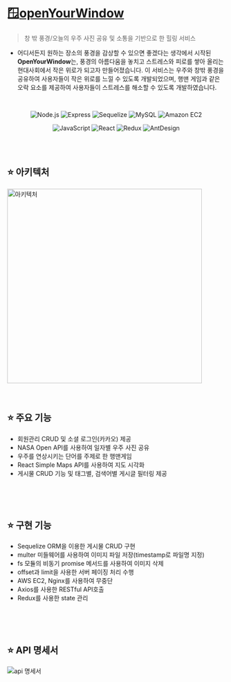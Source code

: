 # 🪟<a href="http://3.36.96.127:3000/">openYourWindow</a>
> 창 밖 풍경/오늘의 우주 사진 공유 및 소통을 기반으로 한 힐링 서비스

* 어디서든지 원하는 장소의 풍경을 감상할 수 있으면 좋겠다는 생각에서 시작된 **OpenYourWindow**는, 풍경의 아름다움을 놓치고 스트레스와 피로를 쌓아 올리는 현대사회에서 작은 위로가 되고자 만들어졌습니다. 이 서비스는 우주와 창밖 풍경을 공유하여 사용자들이 작은 위로를 느낄 수 있도록 개발되었으며, 행맨 게임과 같은 오락 요소를 제공하여 사용자들이 스트레스를 해소할 수 있도록 개발하였습니다.

<br>

<div align="center">
   
   ![Node.js](https://img.shields.io/badge/Node.js-339933?style=for-the-badge&logo=Node.js&logoColor=white)
   ![Express](https://img.shields.io/badge/Express-000000?style=for-the-badge&logo=Express&logoColor=white)
   ![Sequelize](https://img.shields.io/badge/Sequelize-52B0E7?style=for-the-badge&logo=Sequelize&logoColor=white)
   ![MySQL](https://img.shields.io/badge/MySQL-4479A1?style=for-the-badge&logo=MySQL&logoColor=white)
   ![Amazon EC2](https://img.shields.io/badge/Amazon_EC2-FF9900?style=for-the-badge&logo=amazonec2&logoColor=white)
   
   ![JavaScript](https://img.shields.io/badge/JavaScript-F7DF1E?style=for-the-badge&logo=JavaScript&logoColor=black)
   ![React](https://img.shields.io/badge/React-61DAFB?style=for-the-badge&logo=React&logoColor=black)
   ![Redux](https://img.shields.io/badge/Redux-764ABC?style=for-the-badge&logo=Redux&logoColor=white)
   ![AntDesign](https://img.shields.io/badge/Ant_Design-0170FE?style=for-the-badge&logo=Ant_Design&logoColor=white)
   
</div>

<br>
<br>

## ⭐️ 아키텍처
<img width="450" alt="아키텍처" src="https://github.com/nanannannana/nanannannana/assets/114964102/74513d94-0541-4da3-a3d9-e09ba7bcf621">

<br>
<br>
<br>

## ⭐️ 주요 기능
* 회원관리 CRUD 및 소셜 로그인(카카오) 제공
* NASA Open API를 사용하여 일자별 우주 사진 공유
* 우주를 연상시키는 단어를 주제로 한 행맨게임
* React Simple Maps API를 사용하여 지도 시각화
* 게시물 CRUD 기능 및 태그별, 검색어별 게시글 필터링 제공

<br>
<br>
<br>

## ⭐️ 구현 기능
* Sequelize ORM을 이용한 게시물 CRUD 구현
* multer 미들웨어를 사용하여 이미지 파일 저장(timestamp로 파일명 지정)
* fs 모듈의 비동기 promise 메서드를 사용하여 이미지 삭제
* offset과 limit을 사용한 서버 페이징 처리 수행
* AWS EC2, Nginx를 사용하여 무중단 
* Axios를 사용한 RESTful API호출
* Redux를 사용한 state 관리


<br>
<br>
<br>

## ⭐️ API 명세서
![api 명세서](https://github.com/nanannannana/nanannannana/assets/114964102/0a16d01a-e51c-4ea0-af05-b44e039c6f74)
